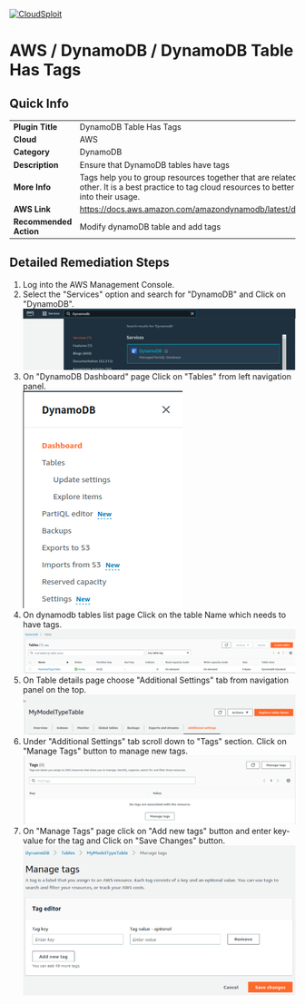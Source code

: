 [![CloudSploit](https://cloudsploit.com/img/logo-new-big-text-100.png "CloudSploit")](https://cloudsploit.com)

# AWS / DynamoDB / DynamoDB Table Has Tags

## Quick Info

| | |
|-|-|
| **Plugin Title** | DynamoDB Table Has Tags |
| **Cloud** | AWS |
| **Category** | DynamoDB |
| **Description** | Ensure that DynamoDB tables have tags |
| **More Info** |Tags help you to group resources together that are related to or associated with each other. It is a best practice to tag cloud resources to better organize and gain visibility into their usage.  |
| **AWS Link** | https://docs.aws.amazon.com/amazondynamodb/latest/developerguide/Tagging.html |
| **Recommended Action** | Modify dynamoDB table and add tags |

## Detailed Remediation Steps 

1. Log into the AWS Management Console.
2. Select the "Services" option and search for "DynamoDB" and Click on "DynamoDB".</br> <img src="/resources/aws/dynamodb/dynamodb-table-has-tags/step2.png"/>
3. On "DynamoDB Dashboard" page Click on "Tables" from left navigation panel.</br> <img src="/resources/aws/dynamodb/dynamodb-table-has-tags/step3.png"/>
4. On dynamodb tables list page Click on the table Name which needs to have tags.</br> <img src="/resources/aws/dynamodb/dynamodb-table-has-tags/step4.png"/>
5. On Table details page choose "Additional Settings" tab from navigation panel on the top.</br> <img src="/resources/aws/dynamodb/dynamodb-table-has-tags/step5.png"/>
6. Under "Additional Settings" tab scroll down to "Tags" section. Click on "Manage Tags" button to manage new tags.</br> <img src="/resources/aws/dynamodb/dynamodb-table-has-tags/step6.png"/>
7. On "Manage Tags" page click on "Add new tags" button and enter key-value for the tag and Click on "Save Changes" button.</br> <img src="/resources/aws/dynamodb/dynamodb-table-has-tags/step7.png"/> 



